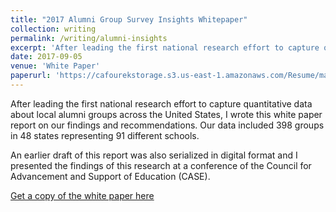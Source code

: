 ```yaml
---
title: "2017 Alumni Group Survey Insights Whitepaper"
collection: writing
permalink: /writing/alumni-insights
excerpt: 'After leading the first national research effort to capture quantitative data about local alumni groups across the United States, I wrote this white paper report on our findings and recommendations.'
date: 2017-09-05
venue: 'White Paper'
paperurl: 'https://cafourekstorage.s3.us-east-1.amazonaws.com/Resume/materials/AlumniSpaces_2017AlumniGroupSurveyInsights.pdf'
---
```


After leading the first national research effort to capture quantitative data about local alumni groups across the United States, I wrote this white paper report on our findings and recommendations. Our data included 398 groups in 48 states representing 91 different schools.

An earlier draft of this report was also serialized in digital format and I presented the findings of this research at a conference of the Council for Advancement and Support of Education (CASE).

<a href="https://cafourekstorage.s3.us-east-1.amazonaws.com/Resume/materials/AlumniSpaces_2017AlumniGroupSurveyInsights.pdf" target="_blank">Get a copy of the white paper here</a>

